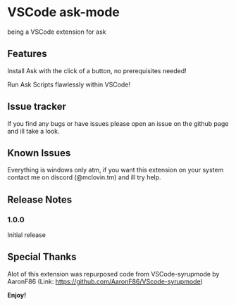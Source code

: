 # VSCode ask-mode

being a VSCode extension for ask

## Features

Install Ask with the click of a button, no prerequisites needed!

Run Ask Scripts flawlessly within VSCode!

## Issue tracker

If you find any bugs or have issues please open an issue on the github page and ill take a look.

## Known Issues

Everything is windows only atm, if you want this extension on your system contact me on discord (@mclovin.tm) and ill try help.

## Release Notes

### 1.0.0

Initial release

## Special Thanks

Alot of this extension was repurposed code from VSCode-syrupmode by AaronF86 
(Link: https://github.com/AaronF86/VScode-syrupmode)

**Enjoy!**
